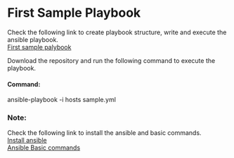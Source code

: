 # First Sample Playbook
Check the following link to create playbook structure, write and execute the ansible playbook.</br>
<a href="https://smarttechfunda.com/ansible-first-playbook/">First sample palybook</a>

Download the repository and run the following command to execute the playbook.
<h4>Command:</h4>
ansible-playbook -i hosts sample.yml

<h3>Note:</h3>
Check the following link to install the ansible and basic commands.</br>
<a href="https://smarttechfunda.com/automate-the-installation-of-ansible-on-centos-8/">Install ansible</a> </br>
<a href="https://smarttechfunda.com/ansible-basic-commands/">Ansible Basic commands</a>
